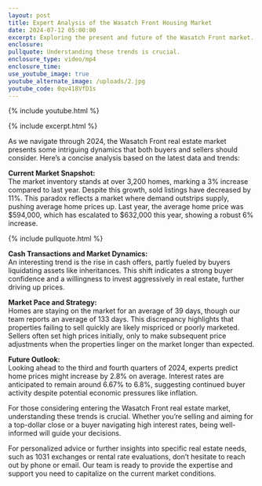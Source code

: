```yaml
---
layout: post
title: Expert Analysis of the Wasatch Front Housing Market
date: 2024-07-12 05:00:00
excerpt: Exploring the present and future of the Wasatch Front market.
enclosure:
pullquote: Understanding these trends is crucial.
enclosure_type: video/mp4
enclosure_time:
use_youtube_image: true
youtube_alternate_image: /uploads/2.jpg
youtube_code: 0qv418VfD1s
---
```

{% include youtube.html %}

{% include excerpt.html %}

As we navigate through 2024, the Wasatch Front real estate market presents some intriguing dynamics that both buyers and sellers should consider. Here’s a concise analysis based on the latest data and trends:

**Current Market Snapshot:**<br>The market inventory stands at over 3,200 homes, marking a 3% increase compared to last year. Despite this growth, sold listings have decreased by 11%. This paradox reflects a market where demand outstrips supply, pushing average home prices up. Last year, the average home price was $594,000, which has escalated to $632,000 this year, showing a robust 6% increase.

{% include pullquote.html %}

**Cash Transactions and Market Dynamics:**<br>An interesting trend is the rise in cash offers, partly fueled by buyers liquidating assets like inheritances. This shift indicates a strong buyer confidence and a willingness to invest aggressively in real estate, further driving up prices.

**Market Pace and Strategy:**<br>Homes are staying on the market for an average of 39 days, though our team reports an average of 133 days. This discrepancy highlights that properties failing to sell quickly are likely mispriced or poorly marketed. Sellers often set high prices initially, only to make subsequent price adjustments when the properties linger on the market longer than expected.

**Future Outlook:**<br>Looking ahead to the third and fourth quarters of 2024, experts predict home prices might increase by 2.8% on average. Interest rates are anticipated to remain around 6.67% to 6.8%, suggesting continued buyer activity despite potential economic pressures like inflation.

For those considering entering the Wasatch Front real estate market, understanding these trends is crucial. Whether you’re selling and aiming for a top-dollar close or a buyer navigating high interest rates, being well-informed will guide your decisions.

For personalized advice or further insights into specific real estate needs, such as 1031 exchanges or rental rate evaluations, don’t hesitate to reach out by phone or email. Our team is ready to provide the expertise and support you need to capitalize on the current market conditions.